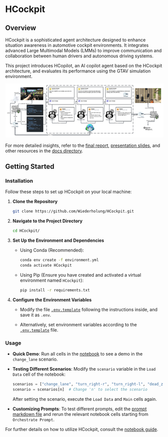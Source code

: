# HCockpit

## Overview

HCockpit is a sophisticated agent architecture designed to enhance situation awareness in automotive cockpit environments. It integrates advanced Large Multimodal Models (LMMs) to improve communication and collaboration between human drivers and autonomous driving systems.

This project introduces HCopilot, an AI copilot agent based on the HCockpit architecture, and evaluates its performance using the GTAV simulation environment.

![HCopilot Workflow](./docs/figures/workflow.png)

For more detailed insights, refer to the [final report](./docs/Hu%20Yitong_2020213350_FinalReport.pdf), [presentation slides](https://gamma.app/docs/Design-and-Development-of-a-Human-Agent-Collaboration-Model-for-S-j4v4nydhp1x4dgk), and other resources in the [docs directory](./docs/).

## Getting Started

### Installation

Follow these steps to set up HCockpit on your local machine:

1. **Clone the Repository**

   ```bash
   git clone https://github.com/Wiederholung/HCockpit.git
   ```

2. **Navigate to the Project Directory**

   ```bash
   cd HCockpit/
   ```

3. **Set Up the Environment and Dependencies**

   - Using Conda (Recommended):

     ```bash
     conda env create -f environment.yml
     conda activate HCockpit
     ```

   - Using Pip (Ensure you have created and activated a virtual environment named `HCockpit`):

     ```bash
     pip install -r requirements.txt
     ```

4. **Configure the Environment Variables**

   - Modify the file [`.env.template`](./.env.template) following the instructions inside, and save it as `.env`.

   - Alternatively, set environment variables according to the [`.env.template`](./.env.template) file.

### Usage

- **Quick Demo**: Run all cells in the [notebook](./src/hcopilot.ipynb) to see a demo in the `change_lane` scenario.

- **Testing Different Scenarios**: Modify the `scenario` variable in the `Load Data` cell of the notebook:

  ```python
  scenarios = ["change_lane", "turn_right-r", "turn_right-l", "dead_zone", "dazzle", "phone"]
  scenario = scenarios[n]  # Change 'n' to select the scenario
  ```

  After setting the scenario, execute the `Load Data` and `Main` cells again.

- **Customizing Prompts**: To test different prompts, edit the [prompt markdown file](./hcopilot_workspace/config/prompt.md) and rerun the relevant notebook cells starting from `Orchestrate Prompt`.

For further details on how to utilize HCockpit, consult the [notebook guide](./src/hcopilot.ipynb).
